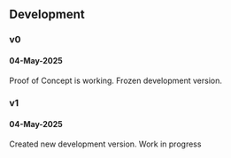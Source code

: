 ## Development 

### v0
#### 04-May-2025
Proof of Concept is working.
Frozen development version.

### v1
#### 04-May-2025
Created new development version. Work in progress
